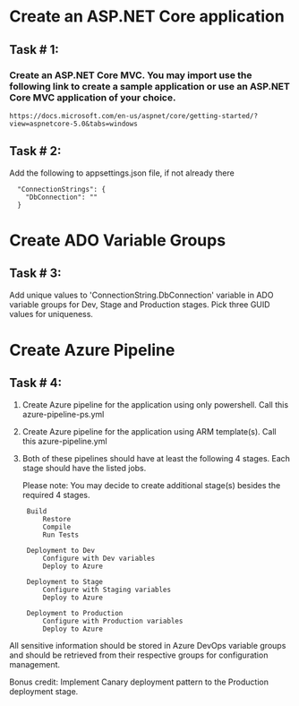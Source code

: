 # Create an ASP.NET Core application

## Task # 1:
### Create an ASP.NET Core MVC. You may import use the following link to create a sample application or use an ASP.NET Core MVC application of your choice.
    https://docs.microsoft.com/en-us/aspnet/core/getting-started/?view=aspnetcore-5.0&tabs=windows

## Task # 2:
Add the following to appsettings.json file, if not already there
```
  "ConnectionStrings": {
    "DbConnection": ""
  }
```
# Create ADO Variable Groups

## Task # 3:
Add unique values to 'ConnectionString.DbConnection' variable in ADO variable groups for Dev, Stage and Production stages. Pick three GUID values for uniqueness.

# Create Azure Pipeline

## Task # 4:
1. Create Azure pipeline for the application using only powershell. Call this azure-pipeline-ps.yml

2. Create Azure pipeline for the application using ARM template(s). Call this azure-pipeline.yml

3. Both of these pipelines should have at least the following 4 stages. Each stage should have the listed jobs.

    Please note: You may decide to create additional stage(s) besides the required 4 stages.

        Build
            Restore
            Compile
            Run Tests
        
        Deployment to Dev
            Configure with Dev variables
            Deploy to Azure
        
        Deployment to Stage
            Configure with Staging variables
            Deploy to Azure
        
        Deployment to Production
            Configure with Production variables
            Deploy to Azure

All sensitive information should be stored in Azure DevOps variable groups and should be retrieved from their respective groups for configuration management.

Bonus credit: Implement Canary deployment pattern to the Production deployment stage.
